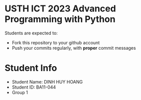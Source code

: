 USTH ICT 2023 Advanced Programming with Python
=====================================================

Students are expected to:
* Fork this repository to your github account
* Push your commits regularly, with **proper** commit messages


Student Info
=========================

* Student Name: DINH HUY HOANG 
* Student ID: BA11-044
* Group 1
